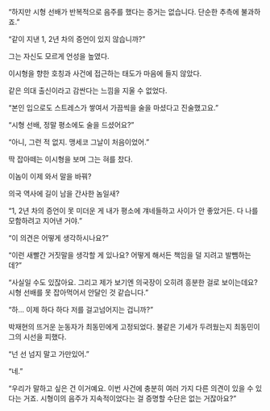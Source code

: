 “하지만 시형 선배가 반복적으로 음주를 했다는 증거는 없습니다. 단순한 추측에 불과하죠.”

“같이 지낸 1, 2년 차의 증언이 있지 않습니까?”

그는 자신도 모르게 언성을 높였다.

이시형을 향한 호칭과 사건에 접근하는 태도가 마음에 들지 않았다.

같은 의대 출신이라고 감싼다는 느낌을 지울 수 없었다.

“본인 입으로도 스트레스가 쌓여서 가끔씩을 술을 마셨다고 진술했고요.”

“시형 선배, 정말 평소에도 술을 드셨어요?”

“아니, 그런 적 없지. 맹세코 그날이 처음이었어.”

딱 잡아떼는 이시형을 보며 그는 혀를 찼다.

이놈이 이제 와서 말을 바꿔?

의국 역사에 길이 남을 간사한 놈일새?

“1, 2년 차의 증언이 못 미더운 게 내가 평소에 걔네들하고 사이가 안 좋았거든. 다 나를 모함하려고 지어낸 거야.”

“이 의견은 어떻게 생각하시나요?”

“이런 새빨간 거짓말을 생각할 게 있나요? 어떻게 해서든 책임을 덜 지려고 발뺌하는데?”

“사실일 수도 있잖아요. 그리고 제가 보기엔 의국장이 오히려 흥분한 걸로 보이는데요? 시형 선배를 못 잡아먹어서 안달인 것 같습니다.”

“하… 이제 하다 하다 저를 걸고넘어지는 겁니까?”

박재현의 뜨거운 눈동자가 최동민에게 고정되었다. 불같은 기세가 두려웠는지 최동민이 그의 시선을 피했다.

“넌 선 넘지 말고 가만있어.”

“네.”

“우리가 말하고 싶은 건 이거예요. 이번 사건에 충분히 여러 가지 다른 의견이 있을 수 있다는 거죠. 시형이의 음주가 지속적이었다는 걸 증명할 수단은 없는 거잖아요?”